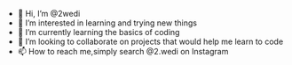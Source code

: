 - 👋 Hi, I’m @2wedi
- 👀 I’m interested in learning and trying new things
- 🌱 I’m currently learning the basics of coding
- 💞️ I’m looking to collaborate on projects that would help me learn to code
- 📫 How to reach me,simply search @2.wedi on Instagram

<!---
2wedi/2wedi is a ✨ special ✨ repository because its `README.md` (this file) appears on your GitHub profile.
You can click the Preview link to take a look at your changes.
--->
